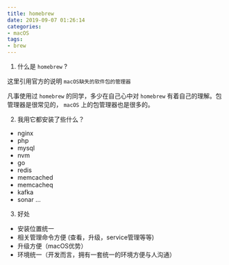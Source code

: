 ```yaml
---
title: homebrew
date: 2019-09-07 01:26:14
categories:
- macOS
tags:
- brew
---
```


1. 什么是 `homebrew` ?

这里引用官方的说明 `macOS缺失的软件包的管理器`

凡事使用过 `homebrew` 的同学，多少在自己心中对 `homebrew` 有着自己的理解。包管理器是很常见的， `macOS` 上的包管理器也是很多的。

2. 我用它都安装了些什么？

- nginx
- php
- mysql
- nvm
- go
- redis
- memcached
- memcacheq
- kafka
- sonar
…

3. 好处

- 安装位置统一
- 相关管理命令方便 (查看，升级，service管理等等)
- 升级方便（macOS优势）
- 环境统一（开发而言，拥有一套统一的环境方便与人沟通）